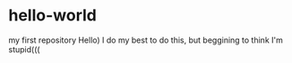 # hello-world
my first repository
Hello) I do my best to do this, but beggining to think I'm stupid(((
